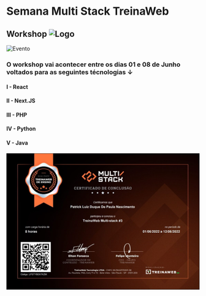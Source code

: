 # Semana Multi Stack TreinaWeb
## Workshop ![Logo](https://uploads-ssl.webflow.com/5c543388041cbc6ff5a892ec/60bbd917cd17ff22ba82cf3d_logo-tw.svg)          


![Evento](https://uploads-ssl.webflow.com/5c543388041cbc6ff5a892ec/6294d42afe850e09fb678f89_LOGO-MULTI-STACK-EDIC%CC%A7A%CC%83O-3.svg)

### O workshop vai acontecer entre os dias 01 e 08 de Junho voltados para as seguintes técnologias ↓
####   I   - React
####   II  - Next.JS
####   III - PHP
####   IV  - Python
####   V   - Java


![](https://github.com/patrickluizdev/multi-stack-bootcamp-treinaweb/blob/main/public/certificado.jpg)
